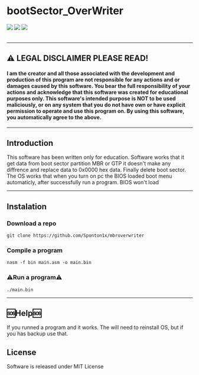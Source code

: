 # bootSector_OverWriter
<div>
      <img src='https://img.shields.io/badge/Build%20With-nasm-gold?style=for-the-badge&logo=appveyor'/>
      <img src='https://img.shields.io/badge/Write%20For-Education-green?style=for-the-badge&logo=appveyor'/>
      <img src='https://img.shields.io/badge/Version%201.0-blue?style=for-the-badge&logo=appveyor'/>
</div> <br/>

***
## ⚠️ LEGAL DISCLAIMER PLEASE READ!
#### I am the creator and all those associated with the development and production of this program are not responsible for any actions and or damages caused by this software. You bear the full responsibility of your actions and acknowledge that this software was created for educational purposes only. This software's intended purpose is NOT to be used maliciously, or on any system that you do not have own or have explicit permission to operate and use this program on. By using this software, you automatically agree to the above.
***

## Introduction
This software has been written only for education. Software works that it get data from boot sector partition MBR or GTP it doesn't make any diffrence and replace data to 0x0000 hex data. Finally delete boot sector. The OS works that when you turn on pc the BIOS loaded boot menu automaticly, after successfully run a program. BIOS won't load 

***
## Instalation
### Download a repo<br/>

    git clone https://github.com/Sponton1x/mbroverwriter

### Compile a program </br>

    nasm -f bin main.asm -o main.bin

### ⚠️Run a program⚠️ </br>

    ./main.bin
***

## 🆘Help🆘
If you runned a program and it works. The will need to reinstall OS, but if you has backup use that. 

## License
Software is released under MIT License <br/>
